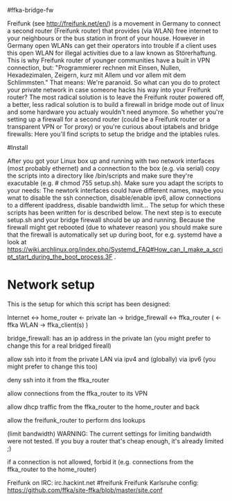 #ffka-bridge-fw

Freifunk (see http://freifunk.net/en/) is a movement in Germany to connect a second router (Freifunk router) that provides (via WLAN) free internet to your neighbours or the bus station in front of your house. However in Germany open WLANs can get their operators into trouble if a client uses this open WLAN for illegal activities due to a law known as Störerhaftung. This is why Freifunk router of younger communities have a built in VPN connection, but: "Programmierer rechnen mit Einsen, Nullen, Hexadezimalen, Zeigern, kurz mit Allem und vor allem mit dem Schlimmsten." That means: We're paranoid. So what can you do to protect your private network in case someone hacks his way into your Freifunk router? The most radical solution is to leave the Freifunk router powered off, a better, less radical solution is to build a firewall in bridge mode out of linux and some hardware you actualy wouldn't need anymore. So whether you're setting up a firewall for a second router (could be a Freifunk router or a transparent VPN or Tor proxy) or you're curious about iptabels and bridge firewalls: Here you'll find scripts to setup the bridge and the iptables rules.

#Install

After you got your Linux box up and running with two network interfaces (most probably ethernet) and a connection to the box (e.g. via serial) copy the scripts into a directory like /bin/scripts and make sure they're exacutable (e.g. # chmod 755 setup.sh). Make sure you adapt the scripts to your needs: The newtork interfaces could have different names, maybe you wnat to disable the ssh connection, disable/enable ipv6, allow connections to a different ipaddress, disable bandwidth limit... The setup for which these scripts has been written for is described below. The next step is to execute setup.sh and your bridge firewall should be up and running. Because the firewall might get rebooted (due to whatever reason) you should make sure that the firewall is automatically set up during boot, for e.g. systemd have a look at https://wiki.archlinux.org/index.php/Systemd_FAQ#How_can_I_make_a_script_start_during_the_boot_process.3F .

# Network setup

This is the setup for which this script has been designed:

Internet <-> home_router <- private lan -> bridge_firewall <-> ffka_router ( <- ffka WLAN -> ffka_client(s) )

bridge_firewall:
  has an ip address in the private lan (you might prefer to change this for a real bridged fireall)
  
  allow ssh into it from the private LAN via ipv4 and (globally) via ipv6 (you might prefer to change this too)
  
  deny ssh into it from the ffka_router
  
  allow connections from the ffka_router to its VPN
  
  allow dhcp traffic from the ffka_router to the home_router and back
  
  allow the freifunk_router to perform dns lookups
  
  (limit bandwidth) WARNING: The current settings for limiting bandwidth were not tested. If you buy a router that's cheap enough, it's already limited ;)
  
  if a connection is not allowed, forbid it (e.g. connections from the ffka_router to the home_router)


Freifunk on IRC: irc.hackint.net #freifunk
Freifunk Karlsruhe config: https://github.com/ffka/site-ffka/blob/master/site.conf
